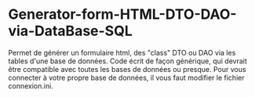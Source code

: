 # Generator-form-HTML-DTO-DAO-via-DataBase-SQL
Permet de générer un formulaire html, des "class" DTO ou DAO via les tables d'une base de données. 
Code écrit de façon générique, qui devrait être compatible avec toutes les bases de données ou presque.
Pour vous connecter à votre propre base de données, il vous faut modifier le fichier connexion.ini.
